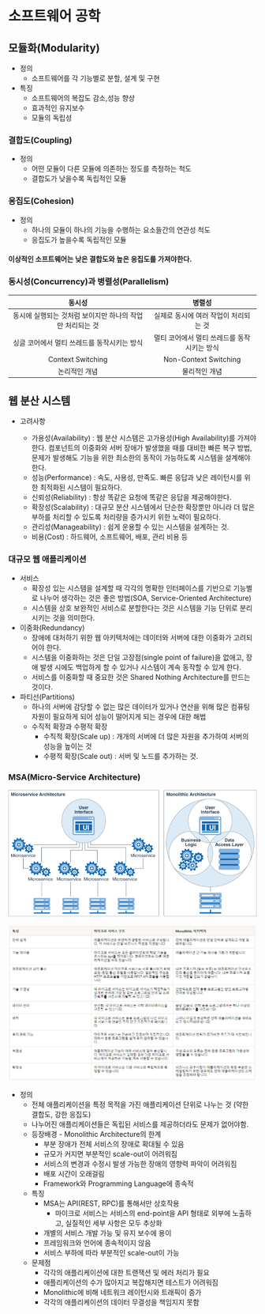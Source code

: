 # 소프트웨어 공학

## 모듈화(Modularity)

- 정의
  - 소프트웨어를 각 기능별로 분할, 설계 및 구현
- 특징
  - 소프트웨어의 복잡도 감소,성능 향상
  - 효과적인 유지보수
  - 모듈의 독립성

### 결합도(Coupling)

- 정의
  - 어떤 모듈이 다른 모듈에 의존하는 정도를 측정하는 척도
  - 결합도가 낮을수록 독립적인 모듈



### 응집도(Cohesion)

- 정의
  - 하나의 모듈이 하나의 기능을 수행하는 요소들간의 연관성 척도
  - 응집도가 높을수록 독립적인 모듈



#### 이상적인 소프트웨어는 낮은 결합도와 높은 응집도를 가져야한다.



### 동시성(Concurrency)과 병렬성(Parallelism)

|                        **동시성**                         |                 **병렬성**                  |
| :-------------------------------------------------------: | :-----------------------------------------: |
| 동시에 실행되는 것처럼 보이지만 하나의 작업만 처리되는 것 |    실제로 동시에 여러 작업이 처리되는 것    |
|        싱글 코어에서 멀티 쓰레드를 동작시키는 방식        | 멀티 코어에서 멀티 쓰레드를 동작시키는 방식 |
|                     Context Switching                     |            Non-Context Switching            |
|                       논리적인 개념                       |                물리적인 개념                |





## 웹 분산 시스템

- 고려사항

  - 가용성(Availability) : 웹 분산 시스템은 고가용성(High Availability)를 가져야 한다. 컴포넌트의 이중화와 서버 장애가 발생했을 때를 대비한 빠른 복구 방법, 문제가 발생해도 기능을 위한 최소한의 동작이 가능하도록 시스템을 설계해야한다.
  - 성능(Performance) : 속도, 사용성, 만족도. 빠른 응답과 낮은 레이턴시를 위한 최적화된 시스템이 필요하다.
  - 신뢰성(Reliability) : 항상 똑같은 요청에 똑같은 응답을 제공해야한다.
  - 확장성(Scalability) : 대규모 분산 시스템에서 단순한 확장뿐만 아니라 더 많은 부하를 처리할 수 있도록 처리량을 증가시키 위한 노력이 필요하다.
  - 관리성(Manageability) : 쉽게 운용할 수 있는 시스템을 설계하는 것.
  - 비용(Cost) : 하드웨어, 소프트웨어, 배포, 관리 비용 등

  

### 대규모 웹 애플리케이션

- 서비스
  - 확장성 있는 시스템을 설계할 때 각각의 명확한 인터페이스를 기반으로 기능별로 나누어 생각하는 것은 좋은 방법(SOA, Service-Oriented Architecture)
  - 시스템을 상호 보완적인 서비스로 분할한다는 것은 시스템을 기능 단위로 분리시키는 것을 의미한다.
- 이중화(Redundancy)
  - 장애에 대처하기 위한 웹 아키텍처에는 데이터와 서버에 대한 이중화가 고려되어야 한다.
  - 시스템을 이중화하는 것은 단일 고장점(single point of failure)을 없애고, 장애 발생 시에도 백업하게 할 수 있거나 시스템이 계속 동작할 수 있게 한다.
  - 서비스를 이중화할 때 중요한 것은 Shared Nothing Architecture를 만드는 것이다.
- 파티선(Partitions)
  - 하나의 서버에 감당할 수 없는 많은 데이터가 있거나 연산을 위해 많은 컴퓨팅 자원이 필요하게 되어 성능이 떨어지게 되는 경우에 대한 해법
  - 수직적 확장과 수평적 확장
    - 수직적 확장(Scale up) : 개개의 서버에 더 많은 자원을 추가하여 서버의 성능을 높이는 것
    - 수평적 확장(Scale out) : 서버 및 노드를 추가하는 것.



### MSA(Micro-Service Architecture)

![software-microservicearchitecture](image/software-microservicearchitecture.png)

![software-microvsmonolithic](image/software-microvsmonolithic.png)

- 정의
  - 전체 애플리케이션을 특정 목적을 가진 애플리케이션 단위로 나누는 것 (약한 결합도, 강한 응집도)
  - 나누어진 애플리케이션들은 독립된 서비스를 제공하더라도 문제가 없어야함.
  - 등장배경 - Monolithic Architecture의 한계
    - 부분 장애가 전체 서비스의 장애로 확대될 수 있음
    - 규모가 커지면 부분적인 scale-out이 어려워짐
    - 서비스의 변경과 수정시 발생 가능한 장애의 영향력 파악이 어려워짐
    - 배포 시간이 오래걸림
    - Framework와 Programming Language에 종속적
  - 특징
    - MSA는 API(REST, RPC)를 통해서만 상호작용
      - 마이크로 서비스는 서비스의 end-point을 API 형태로 외부에 노출하고, 실질적인 세부 사항은 모두 추상화
    - 개별의 서비스 개발 가능 및 유지 보수에 용이
    - 프레임워크와 언어에 종속적이지 않음
    - 서비스 부하에 따라 부분적인 scale-out이 가능
  - 문제점
    - 각각의 애플리케이션에 대한 트랜잭션 및 에러 처리가 필요
    - 애플리케이션의 수가 많아지고 복잡해지면 테스트가 어려워짐
    - Monolithic에 비해 네트워크 레이턴시와 트래픽이 증가
    - 각각의 애플리케이션의 데이터 무결성을 책임지지 못함